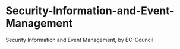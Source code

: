 # Security-Information-and-Event-Management
Security Information and Event Management, by EC-Council
